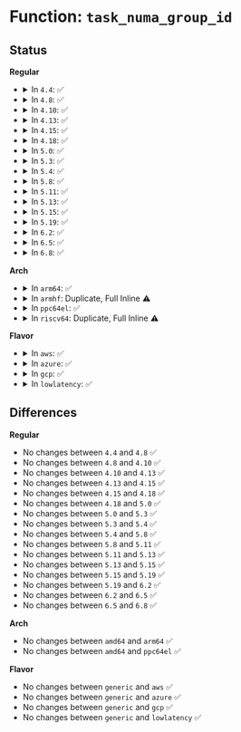 # Function: <code>task_numa_group_id</code>

## Status
<b>Regular</b>
<ul>
<li>
<details>
<summary>In <code>4.4</code>: ✅</summary>

```c
pid_t task_numa_group_id(struct task_struct *p);
```

**Collision:** Unique Global

**Inline:** No

**Transformation:** False

**Instances:**

```
In kernel/sched/fair.c (ffffffff810ba360)
Location: kernel/sched/fair.c:905
Inline: False
Direct callers:
  - kernel/sched/core.c:trace_event_raw_event_sched_swap_numa
  - kernel/sched/core.c:trace_event_raw_event_sched_swap_numa
  - kernel/sched/core.c:perf_trace_sched_move_task_template
  - kernel/sched/core.c:perf_trace_sched_swap_numa
  - kernel/sched/core.c:perf_trace_sched_swap_numa
  - kernel/sched/core.c:trace_event_raw_event_sched_move_task_template
  - kernel/sched/debug.c:print_cpu
  - kernel/sched/debug.c:print_cpu
  - kernel/sched/debug.c:proc_sched_show_task
  - kernel/sched/debug.c:proc_sched_show_task
  - fs/proc/array.c:proc_pid_status
```
**Symbols:**

```
ffffffff810ba360-ffffffff810ba37e: task_numa_group_id (STB_GLOBAL)
```
</details>
</li>
<li>
<details>
<summary>In <code>4.8</code>: ✅</summary>

```c
pid_t task_numa_group_id(struct task_struct *p);
```

**Collision:** Unique Global

**Inline:** No

**Transformation:** False

**Instances:**

```
In kernel/sched/fair.c (ffffffff810bd7c0)
Location: kernel/sched/fair.c:1040
Inline: False
Direct callers:
  - kernel/sched/core.c:perf_trace_sched_swap_numa
  - kernel/sched/core.c:perf_trace_sched_swap_numa
  - kernel/sched/core.c:perf_trace_sched_move_task_template
  - kernel/sched/core.c:trace_event_raw_event_sched_swap_numa
  - kernel/sched/core.c:trace_event_raw_event_sched_swap_numa
  - kernel/sched/core.c:trace_event_raw_event_sched_move_task_template
  - kernel/sched/debug.c:proc_sched_show_task
  - kernel/sched/debug.c:proc_sched_show_task
  - kernel/sched/debug.c:print_cpu
  - kernel/sched/debug.c:print_cpu
  - fs/proc/array.c:proc_pid_status
```
**Symbols:**

```
ffffffff810bd7c0-ffffffff810bd7de: task_numa_group_id (STB_GLOBAL)
```
</details>
</li>
<li>
<details>
<summary>In <code>4.10</code>: ✅</summary>

```c
pid_t task_numa_group_id(struct task_struct *p);
```

**Collision:** Unique Global

**Inline:** No

**Transformation:** False

**Instances:**

```
In kernel/sched/fair.c (ffffffff810c2d20)
Location: kernel/sched/fair.c:1164
Inline: False
Direct callers:
  - kernel/sched/core.c:perf_trace_sched_swap_numa
  - kernel/sched/core.c:perf_trace_sched_swap_numa
  - kernel/sched/core.c:perf_trace_sched_move_task_template
  - kernel/sched/core.c:trace_event_raw_event_sched_swap_numa
  - kernel/sched/core.c:trace_event_raw_event_sched_swap_numa
  - kernel/sched/core.c:trace_event_raw_event_sched_move_task_template
  - kernel/sched/debug.c:proc_sched_show_task
  - kernel/sched/debug.c:proc_sched_show_task
  - kernel/sched/debug.c:print_cpu
  - kernel/sched/debug.c:print_cpu
  - fs/proc/array.c:proc_pid_status
```
**Symbols:**

```
ffffffff810c2d20-ffffffff810c2d3e: task_numa_group_id (STB_GLOBAL)
```
</details>
</li>
<li>
<details>
<summary>In <code>4.13</code>: ✅</summary>

```c
pid_t task_numa_group_id(struct task_struct *p);
```

**Collision:** Unique Global

**Inline:** No

**Transformation:** False

**Instances:**

```
In kernel/sched/fair.c (ffffffff810bd9f0)
Location: kernel/sched/fair.c:1161
Inline: False
Direct callers:
  - kernel/sched/core.c:perf_trace_sched_swap_numa
  - kernel/sched/core.c:perf_trace_sched_swap_numa
  - kernel/sched/core.c:perf_trace_sched_move_task_template
  - kernel/sched/core.c:trace_event_raw_event_sched_swap_numa
  - kernel/sched/core.c:trace_event_raw_event_sched_swap_numa
  - kernel/sched/core.c:trace_event_raw_event_sched_move_task_template
  - kernel/sched/debug.c:proc_sched_show_task
  - kernel/sched/debug.c:proc_sched_show_task
  - kernel/sched/debug.c:print_cpu
  - kernel/sched/debug.c:print_cpu
  - fs/proc/array.c:proc_pid_status
```
**Symbols:**

```
ffffffff810bd9f0-ffffffff810bda0c: task_numa_group_id (STB_GLOBAL)
```
</details>
</li>
<li>
<details>
<summary>In <code>4.15</code>: ✅</summary>

```c
pid_t task_numa_group_id(struct task_struct *p);
```

**Collision:** Unique Global

**Inline:** No

**Transformation:** False

**Instances:**

```
In kernel/sched/fair.c (ffffffff810c56e0)
Location: kernel/sched/fair.c:1178
Inline: False
Direct callers:
  - kernel/sched/core.c:perf_trace_sched_swap_numa
  - kernel/sched/core.c:perf_trace_sched_swap_numa
  - kernel/sched/core.c:perf_trace_sched_move_task_template
  - kernel/sched/core.c:trace_event_raw_event_sched_swap_numa
  - kernel/sched/core.c:trace_event_raw_event_sched_swap_numa
  - kernel/sched/core.c:trace_event_raw_event_sched_move_task_template
  - kernel/sched/debug.c:proc_sched_show_task
  - kernel/sched/debug.c:proc_sched_show_task
  - kernel/sched/debug.c:print_cpu
  - kernel/sched/debug.c:print_cpu
  - fs/proc/array.c:proc_pid_status
```
**Symbols:**

```
ffffffff810c56e0-ffffffff810c56fc: task_numa_group_id (STB_GLOBAL)
```
</details>
</li>
<li>
<details>
<summary>In <code>4.18</code>: ✅</summary>

```c
pid_t task_numa_group_id(struct task_struct *p);
```

**Collision:** Unique Global

**Inline:** No

**Transformation:** False

**Instances:**

```
In kernel/sched/fair.c (ffffffff810cd090)
Location: kernel/sched/fair.c:1206
Inline: False
Direct callers:
  - kernel/sched/core.c:perf_trace_sched_swap_numa
  - kernel/sched/core.c:perf_trace_sched_swap_numa
  - kernel/sched/core.c:perf_trace_sched_move_task_template
  - kernel/sched/core.c:trace_event_raw_event_sched_swap_numa
  - kernel/sched/core.c:trace_event_raw_event_sched_swap_numa
  - kernel/sched/core.c:trace_event_raw_event_sched_move_task_template
  - kernel/sched/debug.c:proc_sched_show_task
  - kernel/sched/debug.c:proc_sched_show_task
  - kernel/sched/debug.c:print_cpu
  - kernel/sched/debug.c:print_cpu
  - fs/proc/array.c:proc_pid_status
```
**Symbols:**

```
ffffffff810cd090-ffffffff810cd0ac: task_numa_group_id (STB_GLOBAL)
```
</details>
</li>
<li>
<details>
<summary>In <code>5.0</code>: ✅</summary>

```c
pid_t task_numa_group_id(struct task_struct *p);
```

**Collision:** Unique Global

**Inline:** No

**Transformation:** False

**Instances:**

```
In kernel/sched/fair.c (ffffffff810d5a50)
Location: kernel/sched/fair.c:1202
Inline: False
Direct callers:
  - kernel/sched/core.c:perf_trace_sched_swap_numa
  - kernel/sched/core.c:perf_trace_sched_swap_numa
  - kernel/sched/core.c:perf_trace_sched_move_task_template
  - kernel/sched/core.c:trace_event_raw_event_sched_swap_numa
  - kernel/sched/core.c:trace_event_raw_event_sched_swap_numa
  - kernel/sched/core.c:trace_event_raw_event_sched_move_task_template
  - kernel/sched/debug.c:proc_sched_show_task
  - kernel/sched/debug.c:proc_sched_show_task
  - kernel/sched/debug.c:print_cpu
  - kernel/sched/debug.c:print_cpu
  - fs/proc/array.c:proc_pid_status
```
**Symbols:**

```
ffffffff810d5a50-ffffffff810d5a6c: task_numa_group_id (STB_GLOBAL)
```
</details>
</li>
<li>
<details>
<summary>In <code>5.3</code>: ✅</summary>

```c
pid_t task_numa_group_id(struct task_struct *p);
```

**Collision:** Unique Global

**Inline:** No

**Transformation:** False

**Instances:**

```
In kernel/sched/fair.c (ffffffff810de4f0)
Location: kernel/sched/fair.c:1253
Inline: False
Direct callers:
  - kernel/sched/core.c:perf_trace_sched_swap_numa
  - kernel/sched/core.c:perf_trace_sched_swap_numa
  - kernel/sched/core.c:perf_trace_sched_move_task_template
  - kernel/sched/core.c:trace_event_raw_event_sched_swap_numa
  - kernel/sched/core.c:trace_event_raw_event_sched_swap_numa
  - kernel/sched/core.c:trace_event_raw_event_sched_move_task_template
  - kernel/sched/debug.c:proc_sched_show_task
  - kernel/sched/debug.c:proc_sched_show_task
  - fs/proc/array.c:task_state
```
**Symbols:**

```
ffffffff810de4f0-ffffffff810de50c: task_numa_group_id (STB_GLOBAL)
```
</details>
</li>
<li>
<details>
<summary>In <code>5.4</code>: ✅</summary>

```c
pid_t task_numa_group_id(struct task_struct *p);
```

**Collision:** Unique Global

**Inline:** No

**Transformation:** False

**Instances:**

```
In kernel/sched/fair.c (ffffffff810e8a40)
Location: kernel/sched/fair.c:1211
Inline: False
Direct callers:
  - kernel/sched/core.c:perf_trace_sched_swap_numa
  - kernel/sched/core.c:perf_trace_sched_swap_numa
  - kernel/sched/core.c:perf_trace_sched_move_task_template
  - kernel/sched/core.c:trace_event_raw_event_sched_swap_numa
  - kernel/sched/core.c:trace_event_raw_event_sched_swap_numa
  - kernel/sched/core.c:trace_event_raw_event_sched_move_task_template
  - kernel/sched/debug.c:proc_sched_show_task
  - kernel/sched/debug.c:proc_sched_show_task
  - fs/proc/array.c:task_state
```
**Symbols:**

```
ffffffff810e8a40-ffffffff810e8a5c: task_numa_group_id (STB_GLOBAL)
```
</details>
</li>
<li>
<details>
<summary>In <code>5.8</code>: ✅</summary>

```c
pid_t task_numa_group_id(struct task_struct *p);
```

**Collision:** Unique Global

**Inline:** No

**Transformation:** False

**Instances:**

```
In kernel/sched/fair.c (ffffffff810f3210)
Location: kernel/sched/fair.c:1222
Inline: False
Direct callers:
  - kernel/sched/core.c:perf_trace_sched_numa_pair_template
  - kernel/sched/core.c:perf_trace_sched_numa_pair_template
  - kernel/sched/core.c:perf_trace_sched_move_numa
  - kernel/sched/core.c:trace_event_raw_event_sched_numa_pair_template
  - kernel/sched/core.c:trace_event_raw_event_sched_numa_pair_template
  - kernel/sched/core.c:trace_event_raw_event_sched_move_numa
  - kernel/sched/debug.c:sched_show_numa
  - kernel/sched/debug.c:sched_show_numa
  - fs/proc/array.c:task_state
```
**Symbols:**

```
ffffffff810f3210-ffffffff810f322c: task_numa_group_id (STB_GLOBAL)
```
</details>
</li>
<li>
<details>
<summary>In <code>5.11</code>: ✅</summary>

```c
pid_t task_numa_group_id(struct task_struct *p);
```

**Collision:** Unique Global

**Inline:** No

**Transformation:** False

**Instances:**

```
In kernel/sched/fair.c (ffffffff810f1440)
Location: kernel/sched/fair.c:1229
Inline: False
Direct callers:
  - kernel/sched/core.c:perf_trace_sched_numa_pair_template
  - kernel/sched/core.c:perf_trace_sched_numa_pair_template
  - kernel/sched/core.c:perf_trace_sched_move_numa
  - kernel/sched/core.c:trace_event_raw_event_sched_numa_pair_template
  - kernel/sched/core.c:trace_event_raw_event_sched_numa_pair_template
  - kernel/sched/core.c:trace_event_raw_event_sched_move_numa
  - kernel/sched/debug.c:sched_show_numa
  - kernel/sched/debug.c:sched_show_numa
  - fs/proc/array.c:task_state
```
**Symbols:**

```
ffffffff810f1440-ffffffff810f146c: task_numa_group_id (STB_GLOBAL)
```
</details>
</li>
<li>
<details>
<summary>In <code>5.13</code>: ✅</summary>

```c
pid_t task_numa_group_id(struct task_struct *p);
```

**Collision:** Unique Global

**Inline:** No

**Transformation:** False

**Instances:**

```
In kernel/sched/fair.c (ffffffff810f3730)
Location: kernel/sched/fair.c:1226
Inline: False
Direct callers:
  - kernel/sched/core.c:perf_trace_sched_numa_pair_template
  - kernel/sched/core.c:perf_trace_sched_numa_pair_template
  - kernel/sched/core.c:perf_trace_sched_move_numa
  - kernel/sched/core.c:trace_event_raw_event_sched_numa_pair_template
  - kernel/sched/core.c:trace_event_raw_event_sched_numa_pair_template
  - kernel/sched/core.c:trace_event_raw_event_sched_move_numa
  - kernel/sched/debug.c:sched_show_numa
  - kernel/sched/debug.c:sched_show_numa
  - fs/proc/array.c:task_state
```
**Symbols:**

```
ffffffff810f3730-ffffffff810f375c: task_numa_group_id (STB_GLOBAL)
```
</details>
</li>
<li>
<details>
<summary>In <code>5.15</code>: ✅</summary>

```c
pid_t task_numa_group_id(struct task_struct *p);
```

**Collision:** Unique Global

**Inline:** No

**Transformation:** False

**Instances:**

```
In kernel/sched/fair.c (ffffffff8110cfa0)
Location: kernel/sched/fair.c:1215
Inline: False
Direct callers:
  - kernel/sched/core.c:perf_trace_sched_numa_pair_template
  - kernel/sched/core.c:perf_trace_sched_numa_pair_template
  - kernel/sched/core.c:perf_trace_sched_move_numa
  - kernel/sched/core.c:trace_event_raw_event_sched_numa_pair_template
  - kernel/sched/core.c:trace_event_raw_event_sched_numa_pair_template
  - kernel/sched/core.c:trace_event_raw_event_sched_move_numa
  - kernel/sched/debug.c:sched_show_numa
  - kernel/sched/debug.c:sched_show_numa
  - fs/proc/array.c:task_state
```
**Symbols:**

```
ffffffff8110cfa0-ffffffff8110cfcc: task_numa_group_id (STB_GLOBAL)
```
</details>
</li>
<li>
<details>
<summary>In <code>5.19</code>: ✅</summary>

```c
pid_t task_numa_group_id(struct task_struct *p);
```

**Collision:** Unique Global

**Inline:** No

**Transformation:** False

**Instances:**

```
In kernel/sched/fair.c (ffffffff81128b30)
Location: kernel/sched/fair.c:1217
Inline: False
Direct callers:
  - kernel/sched/core.c:perf_trace_sched_numa_pair_template
  - kernel/sched/core.c:perf_trace_sched_numa_pair_template
  - kernel/sched/core.c:perf_trace_sched_move_numa
  - kernel/sched/core.c:trace_event_raw_event_sched_numa_pair_template
  - kernel/sched/core.c:trace_event_raw_event_sched_numa_pair_template
  - kernel/sched/core.c:trace_event_raw_event_sched_move_numa
  - kernel/sched/build_utility.c:sched_show_numa
  - kernel/sched/build_utility.c:sched_show_numa
  - fs/proc/array.c:task_state
```
**Symbols:**

```
ffffffff81128b30-ffffffff81128b66: task_numa_group_id (STB_GLOBAL)
```
</details>
</li>
<li>
<details>
<summary>In <code>6.2</code>: ✅</summary>

```c
pid_t task_numa_group_id(struct task_struct *p);
```

**Collision:** Unique Global

**Inline:** No

**Transformation:** False

**Instances:**

```
In kernel/sched/fair.c (ffffffff81152220)
Location: kernel/sched/fair.c:1256
Inline: False
Direct callers:
  - kernel/sched/core.c:perf_trace_sched_numa_pair_template
  - kernel/sched/core.c:perf_trace_sched_numa_pair_template
  - kernel/sched/core.c:perf_trace_sched_move_numa
  - kernel/sched/core.c:trace_event_raw_event_sched_numa_pair_template
  - kernel/sched/core.c:trace_event_raw_event_sched_numa_pair_template
  - kernel/sched/core.c:trace_event_raw_event_sched_move_numa
  - kernel/sched/build_utility.c:sched_show_numa
  - kernel/sched/build_utility.c:sched_show_numa
  - fs/proc/array.c:task_state
```
**Symbols:**

```
ffffffff81152220-ffffffff81152256: task_numa_group_id (STB_GLOBAL)
```
</details>
</li>
<li>
<details>
<summary>In <code>6.5</code>: ✅</summary>

```c
pid_t task_numa_group_id(struct task_struct *p);
```

**Collision:** Unique Global

**Inline:** No

**Transformation:** False

**Instances:**

```
In kernel/sched/fair.c (ffffffff81161b10)
Location: kernel/sched/fair.c:1273
Inline: False
Direct callers:
  - kernel/sched/core.c:perf_trace_sched_numa_pair_template
  - kernel/sched/core.c:perf_trace_sched_numa_pair_template
  - kernel/sched/core.c:perf_trace_sched_move_numa
  - kernel/sched/core.c:trace_event_raw_event_sched_numa_pair_template
  - kernel/sched/core.c:trace_event_raw_event_sched_numa_pair_template
  - kernel/sched/core.c:trace_event_raw_event_sched_move_numa
  - kernel/sched/build_utility.c:sched_show_numa
  - kernel/sched/build_utility.c:sched_show_numa
  - fs/proc/array.c:task_state
```
**Symbols:**

```
ffffffff81161b10-ffffffff81161b46: task_numa_group_id (STB_GLOBAL)
```
</details>
</li>
<li>
<details>
<summary>In <code>6.8</code>: ✅</summary>

```c
pid_t task_numa_group_id(struct task_struct *p);
```

**Collision:** Unique Global

**Inline:** No

**Transformation:** False

**Instances:**

```
In kernel/sched/fair.c (ffffffff8116e5e0)
Location: kernel/sched/fair.c:1514
Inline: False
Direct callers:
  - kernel/sched/core.c:perf_trace_sched_numa_pair_template
  - kernel/sched/core.c:perf_trace_sched_numa_pair_template
  - kernel/sched/core.c:perf_trace_sched_move_numa
  - kernel/sched/core.c:trace_event_raw_event_sched_numa_pair_template
  - kernel/sched/core.c:trace_event_raw_event_sched_numa_pair_template
  - kernel/sched/core.c:trace_event_raw_event_sched_move_numa
  - kernel/sched/build_utility.c:sched_show_numa
  - kernel/sched/build_utility.c:sched_show_numa
  - fs/proc/array.c:task_state
```
**Symbols:**

```
ffffffff8116e5e0-ffffffff8116e616: task_numa_group_id (STB_GLOBAL)
```
</details>
</li>
</ul>
<b>Arch</b>
<ul>
<li>
<details>
<summary>In <code>arm64</code>: ✅</summary>

```c
pid_t task_numa_group_id(struct task_struct *p);
```

**Collision:** Unique Global

**Inline:** No

**Transformation:** False

**Instances:**

```
In kernel/sched/fair.c (ffff8000101488e0)
Location: kernel/sched/fair.c:1211
Inline: False
Direct callers:
  - kernel/sched/core.c:perf_trace_sched_swap_numa
  - kernel/sched/core.c:perf_trace_sched_swap_numa
  - kernel/sched/core.c:perf_trace_sched_move_task_template
  - kernel/sched/core.c:trace_event_raw_event_sched_swap_numa
  - kernel/sched/core.c:trace_event_raw_event_sched_swap_numa
  - kernel/sched/core.c:trace_event_raw_event_sched_move_task_template
  - kernel/sched/debug.c:proc_sched_show_task
  - kernel/sched/debug.c:proc_sched_show_task
  - fs/proc/array.c:task_state
```
**Symbols:**

```
ffff8000101488e0-ffff800010148920: task_numa_group_id (STB_GLOBAL)
```
</details>
</li>
<li>
<details>
<summary>In <code>armhf</code>: Duplicate, Full Inline ⚠️</summary>

**Collision:** Static Duplication

**Inline:** Full

**Transformation:** False

**Instances:**

```
In kernel/sched/core.c (0)
Location: include/linux/sched/numa_balancing.h:30
Inline: True
```
```
In fs/proc/array.c (0)
Location: include/linux/sched/numa_balancing.h:30
Inline: True
```
</details>
</li>
<li>
<details>
<summary>In <code>ppc64el</code>: ✅</summary>

```c
pid_t task_numa_group_id(struct task_struct *p);
```

**Collision:** Unique Global

**Inline:** No

**Transformation:** False

**Instances:**

```
In kernel/sched/fair.c (c00000000019a2e0)
Location: kernel/sched/fair.c:1211
Inline: False
Direct callers:
  - kernel/sched/core.c:perf_trace_sched_swap_numa
  - kernel/sched/core.c:perf_trace_sched_swap_numa
  - kernel/sched/core.c:perf_trace_sched_move_task_template
  - kernel/sched/core.c:trace_event_raw_event_sched_swap_numa
  - kernel/sched/core.c:trace_event_raw_event_sched_swap_numa
  - kernel/sched/core.c:trace_event_raw_event_sched_move_task_template
  - kernel/sched/debug.c:proc_sched_show_task
  - kernel/sched/debug.c:proc_sched_show_task
  - kernel/sched/debug.c:print_task
  - kernel/sched/debug.c:print_task
  - fs/proc/array.c:task_state
```
**Symbols:**

```
c00000000019a2e0-c00000000019a300: task_numa_group_id (STB_GLOBAL)
```
</details>
</li>
<li>
<details>
<summary>In <code>riscv64</code>: Duplicate, Full Inline ⚠️</summary>

**Collision:** Static Duplication

**Inline:** Full

**Transformation:** False

**Instances:**

```
In kernel/sched/core.c (0)
Location: include/linux/sched/numa_balancing.h:30
Inline: True
```
```
In fs/proc/array.c (0)
Location: include/linux/sched/numa_balancing.h:30
Inline: True
```
</details>
</li>
</ul>
<b>Flavor</b>
<ul>
<li>
<details>
<summary>In <code>aws</code>: ✅</summary>

```c
pid_t task_numa_group_id(struct task_struct *p);
```

**Collision:** Unique Global

**Inline:** No

**Transformation:** False

**Instances:**

```
In kernel/sched/fair.c (ffffffff810e2bf0)
Location: kernel/sched/fair.c:1211
Inline: False
Direct callers:
  - kernel/sched/core.c:perf_trace_sched_swap_numa
  - kernel/sched/core.c:perf_trace_sched_swap_numa
  - kernel/sched/core.c:perf_trace_sched_move_task_template
  - kernel/sched/core.c:trace_event_raw_event_sched_swap_numa
  - kernel/sched/core.c:trace_event_raw_event_sched_swap_numa
  - kernel/sched/core.c:trace_event_raw_event_sched_move_task_template
  - kernel/sched/debug.c:proc_sched_show_task
  - kernel/sched/debug.c:proc_sched_show_task
  - fs/proc/array.c:task_state
```
**Symbols:**

```
ffffffff810e2bf0-ffffffff810e2c0c: task_numa_group_id (STB_GLOBAL)
```
</details>
</li>
<li>
<details>
<summary>In <code>azure</code>: ✅</summary>

```c
pid_t task_numa_group_id(struct task_struct *p);
```

**Collision:** Unique Global

**Inline:** No

**Transformation:** False

**Instances:**

```
In kernel/sched/fair.c (ffffffff810d1d00)
Location: kernel/sched/fair.c:1211
Inline: False
Direct callers:
  - kernel/sched/core.c:perf_trace_sched_swap_numa
  - kernel/sched/core.c:perf_trace_sched_swap_numa
  - kernel/sched/core.c:perf_trace_sched_move_task_template
  - kernel/sched/core.c:trace_event_raw_event_sched_swap_numa
  - kernel/sched/core.c:trace_event_raw_event_sched_swap_numa
  - kernel/sched/core.c:trace_event_raw_event_sched_move_task_template
  - kernel/sched/debug.c:proc_sched_show_task
  - kernel/sched/debug.c:proc_sched_show_task
  - fs/proc/array.c:task_state
```
**Symbols:**

```
ffffffff810d1d00-ffffffff810d1d1c: task_numa_group_id (STB_GLOBAL)
```
</details>
</li>
<li>
<details>
<summary>In <code>gcp</code>: ✅</summary>

```c
pid_t task_numa_group_id(struct task_struct *p);
```

**Collision:** Unique Global

**Inline:** No

**Transformation:** False

**Instances:**

```
In kernel/sched/fair.c (ffffffff810def70)
Location: kernel/sched/fair.c:1211
Inline: False
Direct callers:
  - kernel/sched/core.c:perf_trace_sched_swap_numa
  - kernel/sched/core.c:perf_trace_sched_swap_numa
  - kernel/sched/core.c:perf_trace_sched_move_task_template
  - kernel/sched/core.c:trace_event_raw_event_sched_swap_numa
  - kernel/sched/core.c:trace_event_raw_event_sched_swap_numa
  - kernel/sched/core.c:trace_event_raw_event_sched_move_task_template
  - kernel/sched/debug.c:proc_sched_show_task
  - kernel/sched/debug.c:proc_sched_show_task
  - fs/proc/array.c:task_state
```
**Symbols:**

```
ffffffff810def70-ffffffff810def8c: task_numa_group_id (STB_GLOBAL)
```
</details>
</li>
<li>
<details>
<summary>In <code>lowlatency</code>: ✅</summary>

```c
pid_t task_numa_group_id(struct task_struct *p);
```

**Collision:** Unique Global

**Inline:** No

**Transformation:** False

**Instances:**

```
In kernel/sched/fair.c (ffffffff810eaa90)
Location: kernel/sched/fair.c:1211
Inline: False
Direct callers:
  - kernel/sched/core.c:perf_trace_sched_swap_numa
  - kernel/sched/core.c:perf_trace_sched_swap_numa
  - kernel/sched/core.c:perf_trace_sched_move_task_template
  - kernel/sched/core.c:trace_event_raw_event_sched_swap_numa
  - kernel/sched/core.c:trace_event_raw_event_sched_swap_numa
  - kernel/sched/core.c:trace_event_raw_event_sched_move_task_template
  - kernel/sched/debug.c:proc_sched_show_task
  - kernel/sched/debug.c:proc_sched_show_task
  - fs/proc/array.c:task_state
```
**Symbols:**

```
ffffffff810eaa90-ffffffff810eaac4: task_numa_group_id (STB_GLOBAL)
```
</details>
</li>
</ul>

## Differences
<b>Regular</b>
<ul>
<li>
No changes between <code>4.4</code> and <code>4.8</code> ✅
</li>
<li>
No changes between <code>4.8</code> and <code>4.10</code> ✅
</li>
<li>
No changes between <code>4.10</code> and <code>4.13</code> ✅
</li>
<li>
No changes between <code>4.13</code> and <code>4.15</code> ✅
</li>
<li>
No changes between <code>4.15</code> and <code>4.18</code> ✅
</li>
<li>
No changes between <code>4.18</code> and <code>5.0</code> ✅
</li>
<li>
No changes between <code>5.0</code> and <code>5.3</code> ✅
</li>
<li>
No changes between <code>5.3</code> and <code>5.4</code> ✅
</li>
<li>
No changes between <code>5.4</code> and <code>5.8</code> ✅
</li>
<li>
No changes between <code>5.8</code> and <code>5.11</code> ✅
</li>
<li>
No changes between <code>5.11</code> and <code>5.13</code> ✅
</li>
<li>
No changes between <code>5.13</code> and <code>5.15</code> ✅
</li>
<li>
No changes between <code>5.15</code> and <code>5.19</code> ✅
</li>
<li>
No changes between <code>5.19</code> and <code>6.2</code> ✅
</li>
<li>
No changes between <code>6.2</code> and <code>6.5</code> ✅
</li>
<li>
No changes between <code>6.5</code> and <code>6.8</code> ✅
</li>
</ul>
<b>Arch</b>
<ul>
<li>
No changes between <code>amd64</code> and <code>arm64</code> ✅
</li>
<li>
No changes between <code>amd64</code> and <code>ppc64el</code> ✅
</li>
</ul>
<b>Flavor</b>
<ul>
<li>
No changes between <code>generic</code> and <code>aws</code> ✅
</li>
<li>
No changes between <code>generic</code> and <code>azure</code> ✅
</li>
<li>
No changes between <code>generic</code> and <code>gcp</code> ✅
</li>
<li>
No changes between <code>generic</code> and <code>lowlatency</code> ✅
</li>
</ul>
